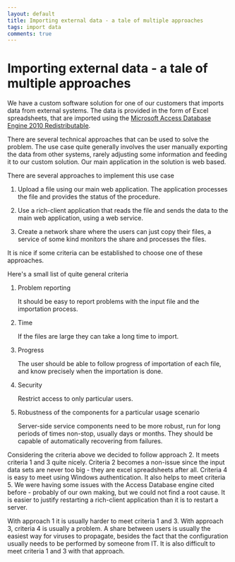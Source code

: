 ```yaml
---
layout: default
title: Importing external data - a tale of multiple approaches
tags: import data
comments: true
---
```

# Importing external data - a tale of multiple approaches

We have a custom software solution for one of our customers that imports data from external systems. The data is provided in the form of Excel spreadsheets, that are imported using the [Microsoft Access Database Engine 2010 Redistributable](http://www.microsoft.com/downloads/en/details.aspx?familyid=C06B8369-60DD-4B64-A44B-84B371EDE16D&displaylang=en).

There are several technical approaches that can be used to solve the problem. The use case quite generally involves the user manually exporting the data from other systems, rarely adjusting some information and feeding it to our custom solution. Our main application in the solution is web based.

There are several approaches to implement this use case

1. Upload a file using our main web application. The application processes the file and provides the status of the procedure.

2. Use a rich-client application that reads the file and sends the data to the main web application, using a web service.

3. Create a network share where the users can just copy their files, a service of some kind monitors the share and processes the files.

It is nice if some criteria can be established to choose one of these approaches.

Here's a small list of quite general criteria

1. Problem reporting

    It should be easy to report problems with the input file and the importation process.

2. Time

    If the files are large they can take a long time to import.

3. Progress

    The user should be able to follow progress of importation of each file, and know precisely when the importation is done.

4. Security

    Restrict access to only particular users.

5. Robustness of the components for a particular usage scenario

    Server-side service components need to be more robust, run for long periods of times non-stop, usually days or months. They should be capable of automatically recovering from failures.

Considering the criteria above we decided to follow approach 2. It meets criteria 1 and 3 quite nicely. Criteria 2 becomes a non-issue since the input data sets are never too big - they are excel spreadsheets after all. Criteria 4 is easy to meet using Windows authentication. It also helps to meet criteria 5. We were having some issues with the Access Database engine cited before - probably of our own making, but we could not find a root cause. It is easier to justify restarting a rich-client application than it is to restart a server.

With approach 1 it is usually harder to meet criteria 1 and 3.  With approach 3, criteria 4 is usually a problem. A share between users is usually the easiest way for viruses to propagate, besides the fact that the configuration usually needs to be performed by someone from IT. It is also difficult to meet criteria 1 and 3 with that approach.
